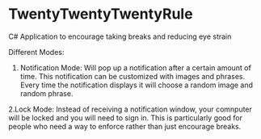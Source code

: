 # TwentyTwentyTwentyRule
C# Application to encourage taking breaks and reducing eye strain

Different Modes:

1. Notification Mode: Will pop up a notification after a certain amount of time. This notification can be customized with images and phrases.  Every time the notification displays it will choose a random image and random phrase.

2.Lock Mode: Instead of receiving a notification window, your comnputer will be locked and you will need to sign in. This is particularly good for people who need a way to enforce rather than just encourage breaks. 
